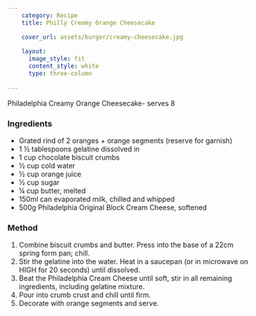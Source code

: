 ```yaml
---
    category: Recipe
    title: Philly Creamy Orange Cheesecake

    cover_url: assets/burger/creamy-cheesecake.jpg
    
    layout:
      image_style: fit
      content_style: white
      type: three-column
      
---
```


Philadelphia Creamy Orange Cheesecake- serves 8

### Ingredients

- Grated rind of 2 oranges + orange segments (reserve for garnish)
- 1 ½  tablespoons gelatine dissolved in
- 1 cup chocolate biscuit crumbs
- ½ cup cold water
- ½ cup orange juice
- ½ cup sugar
- ¼  cup butter, melted
- 150ml can evaporated milk, chilled and whipped
- 500g Philadelphia Original Block Cream Cheese, softened



### Method

1.	Combine biscuit crumbs and butter. Press into the base of a 22cm spring form pan; chill.
2.	Stir the gelatine into the water. Heat in a saucepan (or in microwave on HIGH for 20 seconds) until dissolved.
3.	Beat the Philadelphia Cream Cheese until soft, stir in all remaining ingredients, including gelatine mixture. 
4.	Pour into crumb crust and chill until firm.
5.	Decorate with orange segments and serve.
